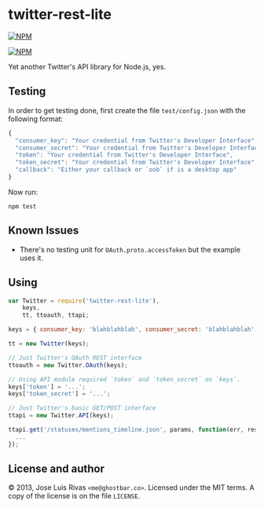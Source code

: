 twitter-rest-lite
=================

[![NPM](https://nodei.co/npm/twitter-rest-lite.png?stars&downloads)](https://nodei.co/npm/twitter-rest-lite/)

[![NPM](https://nodei.co/npm-dl/twitter-rest-lite.png)](https://nodei.co/npm/twitter-rest-lite/)

Yet another Twitter's API library for Node.js, yes. 

Testing
-------

In order to get testing done, first create the file `test/config.json` with the following format:

```js
{
  "consumer_key": "Your credential from Twitter's Developer Interface",
  "consumer_secret": "Your credential from Twitter's Developer Interface",
  "token": "Your credential from Twitter's Developer Interface",
  "token_secret": "Your credential from Twitter's Developer Interface",
  "callback": "Either your callback or `oob` if is a desktop app"
}
```

Now run:

    npm test

Known Issues
------------

- There's no testing unit for `OAuth.proto.accessToken` but the example uses it.

Using
-----

```js
var Twitter = require('twitter-rest-lite'),
    keys,
    tt, ttoauth, ttapi;

keys = { consumer_key: 'blahblahblah', consumer_secret: 'blahblahblah', callback: '...' };

tt = new Twitter(keys);

// Just Twitter's OAuth REST interface
ttoauth = new Twitter.OAuth(keys);

// Using API module required `token` and `token_secret` on `keys`.
keys['token'] = '...';
keys['token_secret'] = '...';

// Just Twitter's basic GET/POST interface
ttapi = new Twitter.API(keys);

ttapi.get('/statuses/mentions_timeline.json', params, function(err, response) {
  ...
});

```

License and author
------------------
© 2013, Jose Luis Rivas `<me@ghostbar.co>`. Licensed under the MIT terms. A copy of the license is on the file `LICENSE`.
